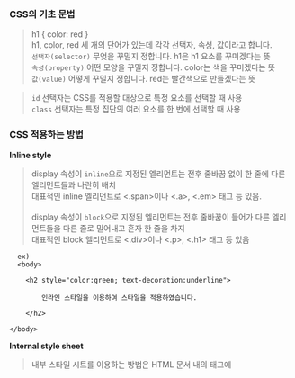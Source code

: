 ### CSS의 기초 문법

>h1 { color: red }  <br>
>h1, color, red 세 개의 단어가 있는데 각각 선택자, 속성, 값이라고 합니다.<br>
>```선택자(selector)``` 무엇을 꾸밀지 정합니다. h1은 h1 요소를 꾸미겠다는 뜻<br>
>```속성(property)``` 어떤 모양을 꾸밀지 정합니다. color는 색을 꾸미겠다는 뜻<br>
>```값(value)``` 어떻게 꾸밀지 정합니다. red는 빨간색으로 만들겠다는 뜻

>```id``` 선택자는 CSS를 적용할 대상으로 특정 요소를 선택할 때 사용<br>
>```class``` 선택자는 특정 집단의 여러 요소를 한 번에 선택할 때 사용
 
### CSS 적용하는 방법  
  <Strong>Inline style</strong>
>display 속성이 ```inline```으로 지정된 엘리먼트는 전후 줄바꿈 없이 한 줄에 다른 엘리먼트들과 나란히 배치 <br>
>대표적인 inline 엘리먼트로 <.span>이나 <.a>, <.em> 태그 등 있음.<br><br>
>display 속성이 ```block```으로 지정된 엘리먼트는 전후 줄바꿈이 들어가 다른 엘리먼트들을 다른 줄로 밀어내고 혼자 한 줄을 차지 <br>
>대표적인 block 엘리먼트로 <.div>이나 <.p>, <.h1> 태그 등 있음
```
  ex)
  <body>

    <h2 style="color:green; text-decoration:underline">

        인라인 스타일을 이용하여 스타일을 적용하였습니다.

    </h2>

</body>
```  
  
  <Strong>Internal style sheet</strong>
>내부 스타일 시트를 이용하는 방법은 HTML 문서 내의 <head>태그에 <style>태그를 사용하여 CSS 스타일을 적용
```
  ex)
  <head>

    <style>

        body { background-color: lightyellow; }

        h2 { color: red; text-decoration: underline; }

    </style>

</head>
```  
 <Strong>External style sheet</strong>
>외부 스타일 시트를 이용하는 방법은 웹 사이트 전체의 스타일을 하나의 파일에서 변경할 수 있도록 함<br>
>외부에 작성된 이러한 스타일 시트 파일은 .css 확장자를 사용하여 저장<br>
>스타일을 적용할 웹 페이지의 <head>태그에 <link>태그를 사용하여 외부 스타일 시트를 포함해야만 스타일이 적용
 ```
 ex)
<head>

    <link rel="stylesheet" href="/examples/media/expand_style.css">

</head>
 ```

### CSS 규칙의 우선순위
 
>1. 속성 값 뒤에 !important 를 붙인 속성<br>
>2. HTML에서 [style]을 직접 지정한 속성<br>
>3. #id 로 지정한 속성<br>
>4. .클래스, :추상클래스 로 지정한 속성<br>
>5. 태그이름 으로 지정한 속성<br>
>6. 상위 객체에 의해 상속된 속성<br>
 
### 박스 모델
 
 ```
1. 내용(content) : 텍스트나 이미지가 들어있는 박스의 실질적인 내용 부분입니다.

2. 패딩(padding) : 내용과 테두리 사이의 간격입니다. 패딩은 눈에 보이지 않습니다.

3. 테두리(border) : 내용와 패딩 주변을 감싸는 테두리입니다.

4. 마진(margin) : 테두리와 이웃하는 요소 사이의 간격입니다. 마진은 눈에 보이지 않습니다.
 ```
 
### 레이아웃 요소 
```position```<br>
><relative>  
>요소를 원래 위치를 기준으로 ```상대적(relative)```으로 배치<br>
>요소의 위치 지정은 ```top, bottom, left, right``` 속성을 이용<br>
>요소가 원래 위치에 있을 때의 상하좌우로 부터 얼마나 떨어지게 할지를 지정<br>
 
```display```
>```display: block;```<br>
>일반적으로 설정하지 않아도 div가 갖게되는 기본값<br>
>쉽게 말하자면, 가로 한 줄을 다 차지하게 됩니다.<br>
>```display: inline;```<br>
>컨텐츠를 딱 감쌀정도의 크기<br>
>block태그와 다르게 줄바꿈이 되지 않고, 반드시 컨텐츠를 감싸게 되고, 크기를 변화시킬 수 없습니다.<br>
 
>```display: inline;``` 은 텍스트처럼<br>
>```display: block;``` 은 쌓이는 상자처럼<br>
 
### CSS Flexbox와 Grid
>```Flex```는 1차원으로 수평, 수직 영역 중 하나의 방향으로만 레이아웃을 나눌 수 있음<br>
>```Grid```는 2차원으로 수평 수직을 동시에 영역을 나눌 수 있음<br>
 
### 중앙정렬
>div = margin:0 auto;<br>
>img, text = "text-align:center"

### 새창에서 a태그 열기
>target="_blank"<br>

### 칸 여백 정리
> padding-right<br>

### 이미지 조절
>```positon absoulte```;는 position: relative 속성을 가지는 가장 가까운 요소를 기준으로 절대적인 위치를 가지도록 함.<br>
>```width``` 100%;는 삽입된 이미지의 가로세로비를 유지한 채, 가로폭을 기준으로 세로 길이가 잘리도록 함. 이때, 가로 길이는 < div class='container' >에 설정한 width.<br>
>```height``` 100%;는 삽입된 이미지의 가로세로비를 유지한 채, 세로폭을 기준으로 가로 길이가 잘리도록 함. 이때, 세로 길이는 < div class='container' >에 설정한 height.<br>
>```width``` 100%;와 height: 100%; 를 모두 입력하면 삽입된 이미지의 가로세로비가 망가지더라도 < div class='container' >에 설정한 width와 height 길이만큼 늘어남.<br>
>```top``` 50%;, left: 50%;, transform: translate(-50%, -50%);는 < img >태그를 < div class='container' > 안에서 가운데 정렬시킴.<br>

### checklist
---
### CSS를 HTML에 적용하는 세 가지 방법은 무엇일까요?

>```인라인 스타일(Inline style)```<br>
>```내부 스타일 시트(Internal style sheet)```<br>
>```외부 스타일 시트(External style sheet)```<br>
 
### 세 가지 방법 각각의 장단점은 무엇일까요?
```inline style```
 ```
장점: 태그 단위로 스타일을 지정하기 때문에 특정 태그에 어떤 스타일을 적용시켰는지 직관적으로 알기 쉽다
단점: 스타일 일괄 적용이나 일괄 변경 등의 작업을 할 때 매우 비효율적이다.
 ```
```<style>```
 ```
장점: inline과 다르게 내용과 스타일이 분리되어 있기 때문에 어느정도 재사용이 가능하고 일괄 변경, 적용 등이 가능하다.
단점: 한 개의 HTML 문서 안에서는 재사용이 가능하지만 다른 HTML 문서에는 적용시킬 수 없다.
즉, 문서마다 작성해야 하기 때문에 문서가 많아질 수록 비효율적이다.
 ```

```<link rel="stylesheet" href="...">```
 ```
장점: 하나의 스타일 시트만 만들어놓아도 여러 개의 HTML 문서에 적용시킬 수 있다.
단점: 독립적인 스타일 시트 파일이기 때문에 작업을 계속하면서 지속적으로 유지, 보수를 해야 하며 규모가 커질 수록 복잡해질 가능성이 있다.
 ```
### CSS 규칙의 우선순위는 어떻게 결정될까요?
>각각의 CSS 적용 방식에는 점수가 있어서 그 점수가 높은 순서대로 우선 순위를 가지게 된다.
```
  Inline Style: 1000점
  ID:           100점
  Class:        10점
  속성선택자:    10점
  가상클래스속성:10점
  태그선택자:    1점
  전체선택(/*):  0점
 ```
 
### CSS의 박스모델은 무엇일까요? 박스가 화면에서 차지하는 크기는 어떻게 결정될까요?
>```박스모델``` 웹페이지에 배치하는 모든 HTML 엘리먼트는 3개의 층을 가진 사각형 구조의 형태<br><br>
>```margin```  보통 주변에 위치한 다른 엘리먼트와의 상하좌우 간격을 두기 위해서 쓰임<br> 
> ```border```  경계선을 그리기 위해서 쓰이며, margin과 padding과 달리 두께 뿐만 아니라 색상과 모양까지 지정할 수 있음<br>
>```padding```  컨텐츠와 경계선 사이의 간격을 지정하기 위해서 쓰임. <br>
> ```content``` 컨텐트의 width(너비)와 height(높이)를 지정해줄 수 있<br>
 
### float 속성은 왜 좋지 않을까요?
>1. 기본적으로 이미지 정렬을 위해 등장한 CSS 스타일이지만 레이아웃 정렬에도 많이 사용하기에 불편한 사항들이 있음<br>
>2. overflow: visible인 경우, 부모 요소의 크기가 자동으로 늘어나지 않는다. (position: absolute와 비슷하게 렌더링) <br>
>3. float속성은 clear하지 않는 이상 계속해서 상속이 된다.<br>
 
### Flexbox(Flexible box)와 CSS Grid의 차이와 장단점은 무엇일까요?
>```Flexbox``` flexbox는 기본적으로 1차원 레이아웃을 위해 만들어졌다. Row or Column.<br>
>장점: 모든 방향으로 정렬이 가능하고, reverse도 가능하다. Container로 사용할 경우, 하위 item들을 정렬하기가 매우 수월하다.<br>
>단점: 퍼포먼스 이슈가 있다.<br>
 
>```Grid``` grid는 2차원 레이아웃을 위해 만들어졌다. Row and Column<br>
>장점: prototyping할 때 매우 쉽고 효율적으로 간단하게 작성하여 2차원의 레이아웃을 관리할 수 있다.<br>
>단점: 모든 브라우저에서 지원하는 것이 아니다.<br>
 
### 차이점 
> ```flexbox```는 행과 열을 매우 효율적으로 정렬하고 구성할 수 있기 때문에 비교적 작은 단위의 레이아웃에 적합하고<br>
> ```grid```는 2차원의 레이아웃을 효율적으로 정렬할 수 있으므로 조금 더 큰 단위의 레이아웃을 구성할 때 사용하면 좋다.<br>
 
### CSS의 비슷한 요소들을 어떤 식으로 정리할 수 있을까요?
